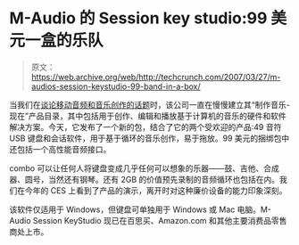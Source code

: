 # M-Audio 的 Session key studio:99 美元一盒的乐队

> 原文：<https://web.archive.org/web/http://techcrunch.com/2007/03/27/m-audios-session-keystudio-99-band-in-a-box/>

当我们在[谈论移动音频和音乐创作的话题](https://web.archive.org/web/20160421001158/http://crunchgear.com/2007/03/27/m-audio-02-midi-keyboard-hands-on/)时，该公司一直在慢慢建立其“制作音乐-现在”产品目录，其中包括用于创作、编辑和播放基于计算机的音乐的硬件和软件解决方案。今天，它发布了一个新的包，结合了它的两个受欢迎的产品:49 音符 USB 键盘和会话软件，用于基于循环的音乐创作，易于拖放。99 美元的捆绑包中还包括一个高性能音频接口。

combo 可以让任何人将键盘变成几乎任何可以想象的乐器——鼓、吉他、合成器、圆号，当然还有钢琴。还有 2GB 的价值预先录制的音频循环也包括在内。我们在今年的 CES 上看到了产品的演示，离开时对这种廉价设备的能力印象深刻。

该软件仅适用于 Windows，但键盘可单独用于 Windows 或 Mac 电脑。M-Audio Session KeyStudio 现已在百思买、Amazon.com 和其他主要消费品零售商处上市。